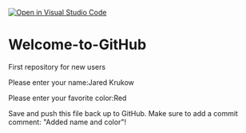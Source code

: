 [![Open in Visual Studio Code](https://classroom.github.com/assets/open-in-vscode-f059dc9a6f8d3a56e377f745f24479a46679e63a5d9fe6f495e02850cd0d8118.svg)](https://classroom.github.com/online_ide?assignment_repo_id=5495026&assignment_repo_type=AssignmentRepo)
# Welcome-to-GitHub
First repository for new users

Please enter your name:Jared Krukow

Please enter your favorite color:Red

Save and push this file back up to GitHub. 
Make sure to add a commit comment: "Added name and color"!
